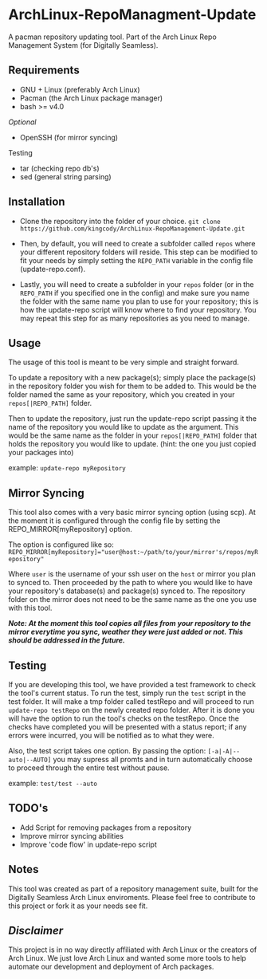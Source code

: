ArchLinux-RepoManagment-Update
==============================

A pacman repository updating tool. Part of the Arch Linux Repo Management System (for Digitally Seamless).


Requirements
------------

* GNU + Linux (preferably Arch Linux)
* Pacman (the Arch Linux package manager)
* bash >= v4.0

*Optional*
* OpenSSH (for mirror syncing)

Testing
* tar (checking repo db's)
* sed (general string parsing)


Installation
------------

* Clone the repository into the folder of your choice.
`git clone https://github.com/kingcody/ArchLinux-RepoManagement-Update.git`

* Then, by default, you will need to create a subfolder called `repos` where your different repository folders will reside. This step can be modified to fit your needs by simply setting the `REPO_PATH` variable in the config file (update-repo.conf).

* Lastly, you will need to create a subfolder in your `repos` folder (or in the `REPO_PATH` if you specified one in the config) and make sure you name the folder with the same name you plan to use for your repository; this is how the update-repo script will know where to find your repository. You may repeat this step for as many repositories as you need to manage.


Usage
-----

The usage of this tool is meant to be very simple and straight forward. 

To update a repository with a new package(s); simply place the package(s) in the repository folder you wish for them to be added to. This would be the folder named the same as your repository, which you created in your `repos[|REPO_PATH]` folder.

Then to update the repository, just run the update-repo script passing it the name of the repository you would like to update as the argument. This would be the same name as the folder in your `repos[|REPO_PATH]` folder that holds the repository you would like to update. (hint: the one you just copied your packages into)

example:
`update-repo myRepository`


Mirror Syncing
--------------

This tool also comes with a very basic mirror syncing option (using scp). At the moment it is configured through the config file by setting the REPO_MIRROR[myRepository] option.

The option is configured like so:
`REPO_MIRROR[myRepository]="user@host:~/path/to/your/mirror's/repos/myRepository"`

Where `user` is the username of your ssh user on the `host` or mirror you plan to synced to. Then proceeded by the path to where you would like to have your repository's database(s) and package(s) synced to. The repository folder on the mirror does not need to be the same name as the one you use with this tool.

***Note: At the moment this tool copies all files from your repository to the mirror everytime you sync, weather they were just added or not. This should be addressed in the future.***


Testing
-------

If you are developing this tool, we have provided a test framework to check the tool's current status. To run the test, simply run the `test` script in the test folder. It will make a tmp folder called testRepo and will proceed to run `update-repo testRepo` on the newly created repo folder. After it is done you will have the option to run the tool's checks on the testRepo. Once the checks have completed you will be presented with a status report; if any errors were incurred, you will be notified as to what they were.

Also, the test script takes one option. By passing the option: `[-a|-A|--auto|--AUTO]` you may supress all promts and in turn automatically choose to proceed through the entire test without pause.

example:
`test/test --auto`


TODO's
------

* Add Script for removing packages from a repository
* Improve mirror syncing abilities
* Improve 'code flow' in update-repo script


Notes
-----

This tool was created as part of a repository management suite, built for the Digitally Seamless Arch Linux enviroments. Please feel free to contribute to this project or fork it as your needs see fit.


*Disclaimer*
------------
This project is in no way directly affiliated with Arch Linux or the creators of Arch Linux. We just love Arch Linux and wanted some more tools to help automate our development and deployment of Arch packages.
